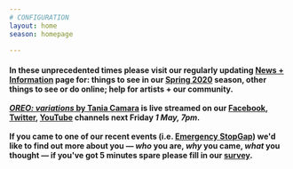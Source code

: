 ```yaml
---
# CONFIGURATION
layout: home
season: homepage

---
```

#### In these unprecedented times please visit our regularly updating [News + Information](/coronavirus) page for: things to see in our [Spring 2020](/current/2020-springsummer/) season, other things to see or do online; help for artists + our community.<br><br>[*OREO: variations* by Tania Camara](/current/2020-springsummer/camara) is live streamed on our <a href="http://facebook.com/warnmcr" target="_blank">Facebook</a>, <a href="http://twitter.com/warnmcr" target="_blank">Twitter</a>, <a href="http://www.youtube.com/channel/UCcAnSRD_qFdRdJ39gVEyFcg" target="_blank">YouTube</a> channels next Friday *1 May, 7pm*.<br><br>If you came to one of our recent events (i.e. [Emergency StopGap](/current/2020-emergencystopgap)) we'd like to find out more about you — *who* you are, *why* you came, *what* you thought — if you've got 5 minutes spare please fill in our <a href="http://research.audiencesurveys.org/s.asp?k=157901649112" target="_blank">survey</a>.
